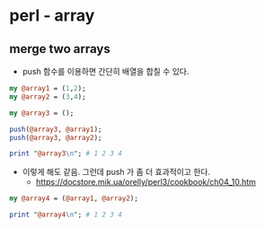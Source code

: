 # perl - array

## merge two arrays
* push 함수를 이용하면 간단히 배열을 합칠 수 있다.

```perl
my @array1 = (1,2);
my @array2 = (3,4);

my @array3 = ();

push(@array3, @array1);
push(@array3, @array2);

print "@array3\n"; # 1 2 3 4
```

* 이렇게 해도 같음. 그런데 push 가 좀 더 효과적이고 한다.
  * https://docstore.mik.ua/orelly/perl3/cookbook/ch04_10.htm
```perl
my @array4 = (@array1, @array2);

print "@array4\n"; # 1 2 3 4
```
